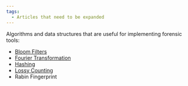 ```yaml
---
tags:
  - Articles that need to be expanded
---
```

Algorithms and data structures that are useful for implementing forensic tools:

* [Bloom Filters](bloom_filters.md)
* [Fourier Transformation](fourier_transformation.md)
* [Hashing](hashing.md)
* [Lossy Counting](lossy_counting.md)
* Rabin Fingerprint

